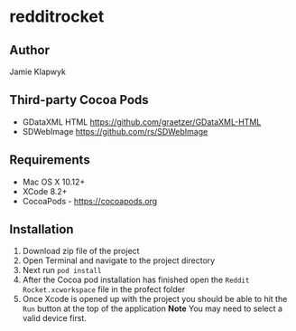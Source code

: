 # redditrocket

## Author
Jamie Klapwyk

## Third-party Cocoa Pods
* GDataXML HTML https://github.com/graetzer/GDataXML-HTML
* SDWebImage https://github.com/rs/SDWebImage


## Requirements
* Mac OS X 10.12+
* XCode 8.2+
* CocoaPods - https://cocoapods.org

## Installation
1) Download zip file of the project
2) Open Terminal and navigate to the project directory
3) Next run `pod install`
4) After the Cocoa pod installation has finished open the `Reddit Rocket.xcworkspace` file in the profect folder
5) Once Xcode is opened up with the project you should be able to hit the `Run` button at the top of the application
**Note** You may need to select a valid device first.
